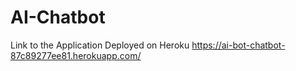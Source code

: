 # AI-Chatbot
Link to the Application Deployed on Heroku
https://ai-bot-chatbot-87c89277ee81.herokuapp.com/
